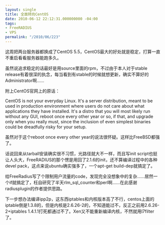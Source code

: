 ```yaml
---
layout: single
title: 全面转向CentOS
date: 2010-06-12 22:12:31.000000000 -04:00
tags:
- FreeRADIUS
- VPS
permalink: "/2010/06/223"
---
```

这周把两台服务器都换成了CentOS 5.5，CentOS最大的好处就是稳定，打算一直不重启看看服务器能跑多久。

虽然说追求稳定的话最好是用source里面的rpm，不过由于本人对于stable release有着很深的执念，每当看到有stable的时候就想更新，确实不算好的Administrator啊……

附上CentOS官网上的原话：

CentOS is not your everyday Linux. It's a server distribution, meant to be used in production environment where users do not care about what applications they have installed. It's a distro that you will most likely run without any GUI, reboot once every other year or so, if that, and upgrade only when you really must, since the inclusion of even simplest binaries could be dreadfully risky for your setup.

虽然对于这个reboot once every other year的说法很怀疑。这样比FreeBSD都强了。

话说回来从tarball安装确实很不习惯，光路径就大不一样，而且写init script也挺让人头大，FreeRADIUS的那个愣是用回了2.1.6的init，还不算编译过程中的各种devel pack，这点来说ubuntu确实强多了，一个apt-get build-dep就搞定了。

给FreeRadius写了个限制用户流量的code，发现完全没想象中的复杂……居然一个if就搞定了，枉自研究了半天rlm\_sql\_counter和perl啊……在此感谢radiusplugin的作者提供思路。

下一步想办法编译ipp2p，这东西iptables和内核版本高了不行，centos上面的iptable倒是1.3.8的，但是内核是2.6.26-2的，不知道能过不，反正之前用2.6.26-2+iptables 1.4.1.1打死都通过不了。Xen又不能重新编译内核，不然就用l7filter了。